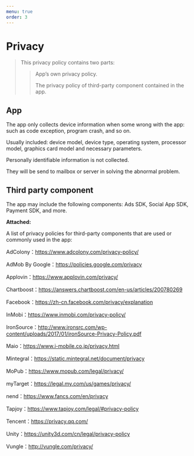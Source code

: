 ```yaml
---
menu: true
order: 3
---
```




# Privacy

> This privacy policy contains two parts:
>
> > App’s own privacy policy.
> >
> > The privacy policy of third-party component contained in the app.



## App

The app only collects device information when some wrong with the app: such as code exception, program crash, and so on.

Usually included: device model, device type, operating system, processor model, graphics card model and necessary parameters.

Personally identifiable information is not collected.

They will be send to mailbox or server in solving the abnormal problem.



## Third party component

The app may include the following components: Ads SDK, Social App SDK, Payment SDK, and more.



**Attached:**

A list of privacy policies for third-party components that are used or commonly used in the app: 

AdColony：https://www.adcolony.com/privacy-policy/

AdMob By Google：https://policies.google.com/privacy

Applovin：https://www.applovin.com/privacy/

Chartboost：https://answers.chartboost.com/en-us/articles/200780269

Facebook：https://zh-cn.facebook.com/privacy/explanation

InMobi：https://www.inmobi.com/privacy-policy/

IronSource：http://www.ironsrc.com/wp-content/uploads/2017/01/ironSource-Privacy-Policy.pdf

Maio：https://www.i-mobile.co.jp/privacy.html

Mintegral：https://static.mintegral.net/document/privacy

MoPub：https://www.mopub.com/legal/privacy/

myTarget：https://legal.my.com/us/games/privacy/

nend：https://www.fancs.com/en/privacy

Tapjoy：https://www.tapjoy.com/legal/#privacy-policy

Tencent：https://privacy.qq.com/

Unity：https://unity3d.com/cn/legal/privacy-policy

Vungle：http://vungle.com/privacy/